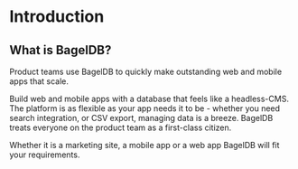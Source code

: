 # Introduction

## What is BagelDB?

Product teams use BagelDB to quickly make outstanding web and mobile apps that scale.

Build web and mobile apps with a database that feels like a headless-CMS. The platform is as flexible as your app needs it to be - whether you need search integration, or CSV export, managing data is a breeze. BagelDB treats everyone on the product team as a first-class citizen.

Whether it is a marketing site, a mobile app or a web app BagelDB will fit your requirements.
